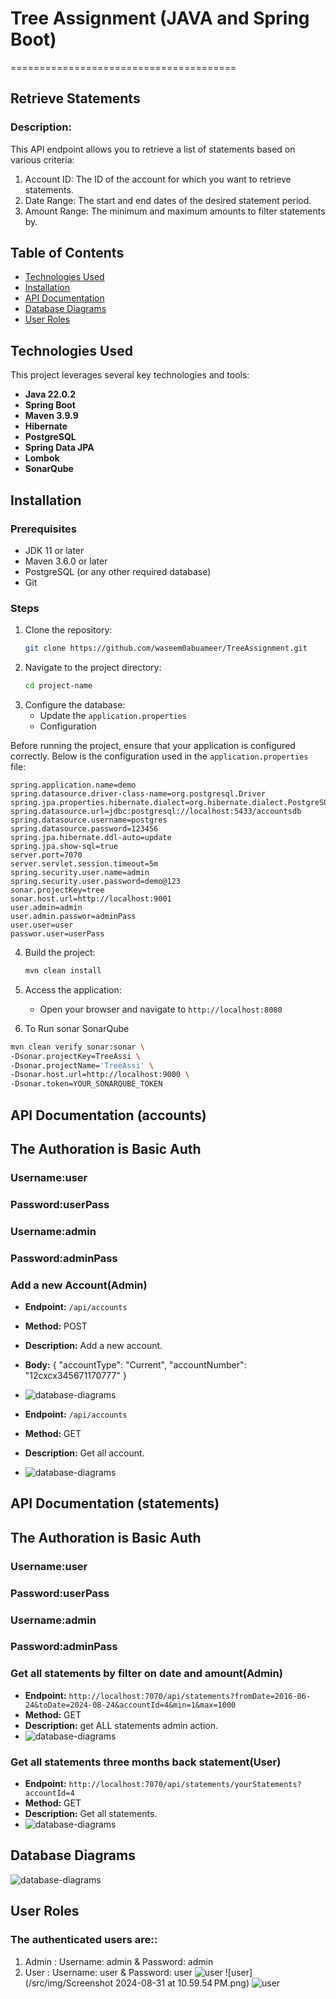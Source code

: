 # Tree Assignment (JAVA and Spring Boot)

=======================================

## Retrieve Statements

### Description:

This API endpoint allows you to retrieve a list of statements based on various criteria:

1. Account ID: The ID of the account for which you want to retrieve statements.
2. Date Range: The start and end dates of the desired statement period.
3. Amount Range: The minimum and maximum amounts to filter statements by.

## Table of Contents

- [Technologies Used](#technologies-used)
- [Installation](#installation)
- [API Documentation](#api-documentation)
- [Database Diagrams](#database-diagrams)
- [User Roles](#user-roles)

## Technologies Used

This project leverages several key technologies and tools:

- **Java 22.0.2**
- **Spring Boot**
- **Maven 3.9.9**
- **Hibernate**
- **PostgreSQL**
- **Spring Data JPA**
- **Lombok**
- **SonarQube**

## Installation

### Prerequisites

- JDK 11 or later
- Maven 3.6.0 or later
- PostgreSQL (or any other required database)
- Git

### Steps

1. Clone the repository:
   ```bash
   git clone https://github.com/waseem0abuameer/TreeAssignment.git
   ```
2. Navigate to the project directory:
   ```bash
   cd project-name
   ```
3. Configure the database:
    - Update the `application.properties`
    - Configuration

Before running the project, ensure that your application is configured correctly. Below is the configuration used in the
`application.properties` file:

```properties
spring.application.name=demo
spring.datasource.driver-class-name=org.postgresql.Driver
spring.jpa.properties.hibernate.dialect=org.hibernate.dialect.PostgreSQLDialect
spring.datasource.url=jdbc:postgresql://localhost:5433/accountsdb
spring.datasource.username=postgres
spring.datasource.password=123456
spring.jpa.hibernate.ddl-auto=update
spring.jpa.show-sql=true
server.port=7070
server.servlet.session.timeout=5m
spring.security.user.name=admin
spring.security.user.password=demo@123
sonar.projectKey=tree
sonar.host.url=http://localhost:9001
user.admin=admin
user.admin.passwor=adminPass
user.user=user
passwor.user=userPass

```

4. Build the project:
   ```bash
   mvn clean install
   ```

5. Access the application:
    - Open your browser and navigate to `http://localhost:8080`
6. To Run sonar SonarQube

 ```bash
mvn clean verify sonar:sonar \
-Dsonar.projectKey=TreeAssi \
-Dsonar.projectName='TreeAssi' \
-Dsonar.host.url=http://localhost:9000 \
-Dsonar.token=YOUR_SONARQUBE_TOKEN
```

## API Documentation (accounts)

## The Authoration is Basic Auth

### Username:user

### Password:userPass

### Username:admin

### Password:adminPass

### Add a new Account(Admin)

- **Endpoint:** `/api/accounts`
- **Method:** POST
- **Description:** Add a new account.
- **Body:**
  {
  "accountType": "Current",
  "accountNumber": "12cxcx345671170777"
  }
- ![database-diagrams](/src/img/addacount.png)

- **Endpoint:** `/api/accounts`
- **Method:** GET
- **Description:** Get all account.
- ![database-diagrams](/src/img/getallAcount.png)

## API Documentation (statements)

## The Authoration is Basic Auth

### Username:user

### Password:userPass

### Username:admin

### Password:adminPass

### Get all statements by filter on date and amount(Admin)

- **Endpoint:** `http://localhost:7070/api/statements?fromDate=2016-06-24&toDate=2024-08-24&accountId=4&min=1&max=1000`
- **Method:** GET
- **Description:** get ALL statements admin action.
- ![database-diagrams](/src/img/getAllstatmentAdmin.png)
### Get all statements three months back statement(User)
- **Endpoint:** `http://localhost:7070/api/statements/yourStatements?accountId=4`
- **Method:** GET
- **Description:** Get all statements.
- ![database-diagrams](/src/img/userStm.png)

## Database Diagrams

![database-diagrams](/src/img/Database.png)

## User Roles

### The authenticated users are::

1. Admin : Username: admin & Password: admin
2. User : Username: user & Password: user
   ![user](/src/img/user401.png)
   ![user](/src/img/Screenshot 2024-08-31 at 10.59.54 PM.png)
   ![user](/src/img/tester.png)






